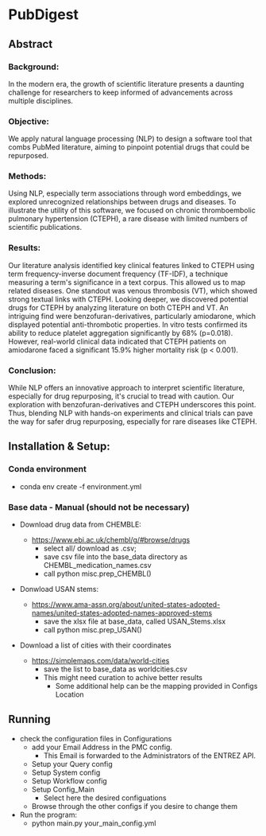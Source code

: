 # PubDigest

## Abstract
### Background: 
In the modern era, the growth of scientific literature presents a daunting challenge for researchers to keep informed of advancements across multiple disciplines.
### Objective: 
We apply natural language processing (NLP) to design a software tool that combs PubMed literature, aiming to pinpoint potential drugs that could be repurposed.
### Methods: 
Using NLP, especially term associations through word embeddings, we explored unrecognized relationships between drugs and diseases. To illustrate the utility of this software, we focused on chronic thromboembolic pulmonary hypertension (CTEPH), a rare disease with limited numbers of scientific publications.
### Results: 
Our literature analysis identified key clinical features linked to CTEPH using term frequency-inverse document frequency (TF-IDF), a technique measuring a term's significance in a text corpus. This allowed us to map related diseases. One standout was venous thrombosis (VT), which showed strong textual links with CTEPH. Looking deeper, we discovered potential drugs for CTEPH by analyzing literature on both CTEPH and VT. An intriguing find were benzofuran-derivatives, particularly amiodarone, which displayed potential anti-thrombotic properties. In vitro tests confirmed its ability to reduce platelet aggregation significantly by 68% (p=0.018). However, real-world clinical data indicated that CTEPH patients on amiodarone faced a significant 15.9% higher mortality risk (p < 0.001).
### Conclusion: 
While NLP offers an innovative approach to interpret scientific literature, especially for drug repurposing, it's crucial to tread with caution. Our exploration with benzofuran-derivatives and CTEPH underscores this point. Thus, blending NLP with hands-on experiments and clinical trials can pave the way for safer drug repurposing, especially for rare diseases like CTEPH.


## Installation & Setup:
### Conda environment
 - conda env create -f environment.yml


### Base data - Manual (should not be necessary)
- Download drug data from CHEMBLE: 
  - https://www.ebi.ac.uk/chembl/g/#browse/drugs 
    - select all/ download as .csv; 
    - save csv file into the base_data directory as CHEMBL_medication_names.csv
    - call python misc.prep_CHEMBL()

- Donwload USAN stems:
  - https://www.ama-assn.org/about/united-states-adopted-names/united-states-adopted-names-approved-stems
    - save the xlsx file at base_data, called USAN_Stems.xlsx
    - call python misc.prep_USAN()


- Download a list of cities with their coordinates
  - https://simplemaps.com/data/world-cities 
    - save the list to base_data as worldcities.csv
    - This might need curation to achive better results
      - Some additional help can be the mapping provided in Configs Location

## Running
- check the configuration files in Configurations
  - add your Email Address in the PMC config. 
    - This Email is forwarded to the Administrators of the ENTREZ API.
  - Setup your Query config
  - Setup System config
  - Setup Workflow config
  - Setup Config_Main
    - Select here the desired configuations
  - Browse through the other configs if you desire to change them
- Run the program:
  - python main.py your_main_config.yml 

